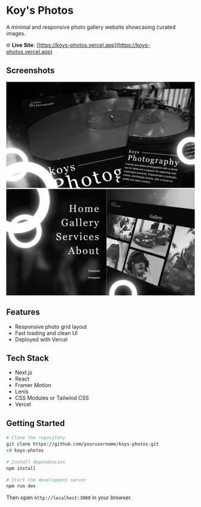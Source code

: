 
# Koy's Photos

A minimal and responsive photo gallery website showcasing curated images.

🌐 **Live Site**: [https://koys-photos.vercel.app](https://koys-photos.vercel.app)

## Screenshots

![Screenshot 1](public/ReadMe/pic01.png)
![Screenshot 2](public/ReadMe/pic02.png)

## Features

- Responsive photo grid layout  
- Fast loading and clean UI  
- Deployed with Vercel  

## Tech Stack

- Next.js  
- React  
- Framer Motion
- Lenis
- CSS Modules or Tailwind CSS  
- Vercel  

## Getting Started

```bash
# Clone the repository
git clone https://github.com/yourusername/koys-photos.git
cd koys-photos
```

```bash
# Install dependencies
npm install
```

```bash
# Start the development server
npm run dev
```

Then open `http://localhost:3000` in your browser.
